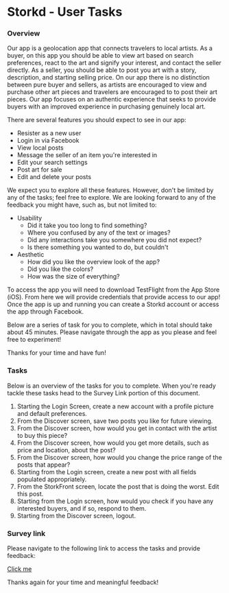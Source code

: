 # Storkd - User Tasks

### Overview

Our app is a geolocation app that connects travelers to local artists.  As a buyer, on this app you should be able to view art based on search preferences, react to the art and signify your interest, and contact the seller directly.  As a seller, you should be able to post you art with a story, description, and starting selling price.  On our app there is no distinction between pure buyer and sellers, as artists are encouraged to view and purchase other art pieces and travelers are encouraged to to post their art pieces.  Our app focuses on an authentic experience that seeks to provide buyers with an improved experience in purchasing genuinely local art.

There are several features you should expect to see in our app:
* Resister as a new user
* Login in via Facebook
* View local posts
* Message the seller of an item you're interested in
* Edit your search settings
* Post art for sale
* Edit and delete your posts

We expect you to explore all these features.  However, don't be limited by any of the tasks; feel free to explore.  We are looking forward to any of the feedback you might have, such as, but not limited to:
* Usability
    * Did it take you too long to find something?
    * Where you confused by any of the text or images?
    * Did any interactions take you somewhere you did not expect?
    * Is there something you wanted to do, but couldn't
* Aesthetic
    * How did you like the overview look of the app?
    * Did you like the colors?
    * How was the size of everything?

To access the app you will need to download TestFlight from the App Store (iOS).  From here we will provide credentials that provide access to our app!  Once the app is up and running you can create a Storkd account or access the app through Facebook.

Below are a series of task for you to complete, which in total should take about 45 minutes.   Please navigate through the app as you please and feel free to experiment!

Thanks for your time and have fun!

### Tasks

Below is an overview of the tasks for you to complete.  When you're ready tackle these tasks head to the Survey Link portion of this document.

1. Starting the Login Screen, create a new account with a profile picture and default preferences.  
2. From the Discover screen, save two posts you like for future viewing.
3. From the Discover screen, how would you get in contact with the artist to buy this piece?
4. From the Discover screen, how would you get more details, such as price and location, about the post?
5. From the Discover screen, how would you change the price range of the posts that appear?
6. Starting from the Login screen, create a new post with all fields populated appropriately.  
7. From the StorkFront screen, locate the post that is doing the worst. Edit this post.
8. Starting from the Login screen, how would you check if you have any interested buyers, and if so, respond to them.
9. Starting from the Discover screen, logout.

### Survey link

Please navigate to the following link to access the tasks and provide feedback:

[Click me](http://www.google.com)

Thanks again for your time and meaningful feedback!
